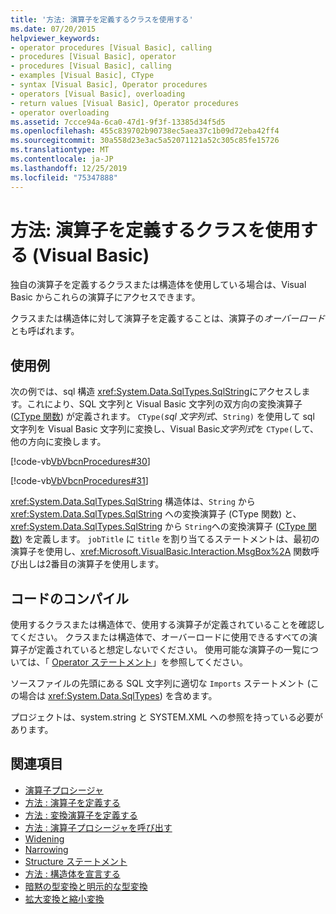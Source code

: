 ```yaml
---
title: '方法: 演算子を定義するクラスを使用する'
ms.date: 07/20/2015
helpviewer_keywords:
- operator procedures [Visual Basic], calling
- procedures [Visual Basic], operator
- procedures [Visual Basic], calling
- examples [Visual Basic], CType
- syntax [Visual Basic], Operator procedures
- operators [Visual Basic], overloading
- return values [Visual Basic], Operator procedures
- operator overloading
ms.assetid: 7ccce94a-6ca0-47d1-9f3f-13385d34f5d5
ms.openlocfilehash: 455c839702b90738ec5aea37c1b09d72eba42ff4
ms.sourcegitcommit: 30a558d23e3ac5a52071121a52c305c85fe15726
ms.translationtype: MT
ms.contentlocale: ja-JP
ms.lasthandoff: 12/25/2019
ms.locfileid: "75347888"
---
```

# <a name="how-to-use-a-class-that-defines-operators-visual-basic"></a>方法: 演算子を定義するクラスを使用する (Visual Basic)
独自の演算子を定義するクラスまたは構造体を使用している場合は、Visual Basic からこれらの演算子にアクセスできます。  
  
 クラスまたは構造体に対して演算子を定義することは、演算子の*オーバーロード*とも呼ばれます。  
  
## <a name="example"></a>使用例  
 次の例では、sql 構造 <xref:System.Data.SqlTypes.SqlString>にアクセスします。これにより、SQL 文字列と Visual Basic 文字列の双方向の変換演算子 ([CType 関数](../../../../visual-basic/language-reference/functions/ctype-function.md)) が定義されます。 `CType(`*sql 文字列式*、`String)` を使用して sql 文字列を Visual Basic 文字列に変換し、Visual Basic*文字列式*を `CType(`して、他の方向に変換します。  
  
 [!code-vb[VbVbcnProcedures#30](~/samples/snippets/visualbasic/VS_Snippets_VBCSharp/VbVbcnProcedures/VB/Class1.vb#30)]  
  
 [!code-vb[VbVbcnProcedures#31](~/samples/snippets/visualbasic/VS_Snippets_VBCSharp/VbVbcnProcedures/VB/Class1.vb#31)]  
  
 <xref:System.Data.SqlTypes.SqlString> 構造体は、`String` から <xref:System.Data.SqlTypes.SqlString> への変換演算子 (CType 関数) と、<xref:System.Data.SqlTypes.SqlString> から `String`への変換演算子 ([CType 関数](../../../../visual-basic/language-reference/functions/ctype-function.md)) を定義します。 `jobTitle` に `title` を割り当てるステートメントは、最初の演算子を使用し、<xref:Microsoft.VisualBasic.Interaction.MsgBox%2A> 関数呼び出しは2番目の演算子を使用します。  
  
## <a name="compile-the-code"></a>コードのコンパイル  
 使用するクラスまたは構造体で、使用する演算子が定義されていることを確認してください。 クラスまたは構造体で、オーバーロードに使用できるすべての演算子が定義されていると想定しないでください。 使用可能な演算子の一覧については、「 [Operator ステートメント](../../../../visual-basic/language-reference/statements/operator-statement.md)」を参照してください。  
  
 ソースファイルの先頭にある SQL 文字列に適切な `Imports` ステートメント (この場合は <xref:System.Data.SqlTypes>) を含めます。  
  
 プロジェクトは、system.string と SYSTEM.XML への参照を持っている必要があります。  
  
## <a name="see-also"></a>関連項目

- [演算子プロシージャ](./operator-procedures.md)
- [方法 : 演算子を定義する](./how-to-define-an-operator.md)
- [方法 : 変換演算子を定義する](./how-to-define-a-conversion-operator.md)
- [方法 : 演算子プロシージャを呼び出す](./how-to-call-an-operator-procedure.md)
- [Widening](../../../../visual-basic/language-reference/modifiers/widening.md)
- [Narrowing](../../../../visual-basic/language-reference/modifiers/narrowing.md)
- [Structure ステートメント](../../../../visual-basic/language-reference/statements/structure-statement.md)
- [方法 : 構造体を宣言する](../../../../visual-basic/programming-guide/language-features/data-types/how-to-declare-a-structure.md)
- [暗黙の型変換と明示的な型変換](../../../../visual-basic/programming-guide/language-features/data-types/implicit-and-explicit-conversions.md)
- [拡大変換と縮小変換](../../../../visual-basic/programming-guide/language-features/data-types/widening-and-narrowing-conversions.md)

